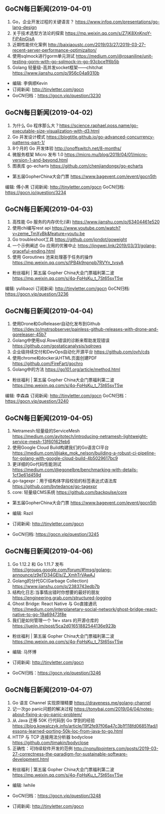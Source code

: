 ## GoCN每日新闻(2019-04-01)

1. Go，企业开发过程的关键语言？ https://www.infoq.com/presentations/go-lang-design
2. 关于技术选型方法论的探索 https://mp.weixin.qq.com/s/Z7jK8XnKnoY-FiP4inGjsA
3. 近期性能优化案例 http://baixiaoustc.com/2019/03/27/2019-03-27-recent-server-performance-optimizaiton/
4. 使用sqlmock进行gorm单元测试 https://medium.com/@rosaniline/unit-testing-gorm-with-go-sqlmock-in-go-93cbce1f6b5b
5. Golang 轻量级-高并发socket框架——chitchat https://www.jianshu.com/p/956c04a9310b

* 编辑: 李俱顺Kevin
* 订阅新闻: http://tinyletter.com/gocn
* GoCN归档：https://gocn.vip/question/3230


## GoCN每日新闻(2019-04-02)

1. 为什么 Go 程序那么大？https://science.raphael.poss.name/go-executable-size-visualization-with-d3.html
2. Go 并发设计模式 https://blogtitle.github.io/go-advanced-concurrency-patterns-part-1/
3. 8个月的 Go 开发体验 http://onoffswitch.net/8-months/
4. 微服务框架 Micro 发布 1.0 https://micro.mu/blog/2019/04/01/micro-version-1-and-beyond.html
5. 图表库 go-echarts https://github.com/chenjiandongx/go-echarts

* 第五届GopherChina大会门票 https://www.bagevent.com/event/gocn5th

编辑: 傅小黑
订阅新闻: http://tinyletter.com/gocn
GoCN归档: https://gocn.io/question/3234

## GoCN每日新闻(2019-04-03)

1. 高性能 Go 服务的内存优化(译) https://www.jianshu.com/p/63404461e520
2. 使用chi编写rest api https://www.youtube.com/watch?v=zeme_TmXyBk&feature=youtu.be
3. Go troubleshoot工具 https://github.com/jondot/goweight
4. 一个示例阐述 Go 应用的优雅中止 https://jingwei.link/2019/03/31/golang-graceful-ending.html
5. 使用 Goroutines 池来处理基于任务的操作 https://mp.weixin.qq.com/s/lPB4k9npnpb7RVYn_tvsyA

* 粉丝福利 | 第五届 Gopher China大会门票福利第二波 https://mp.weixin.qq.com/s/4q-FpHsKu_t_7St65svT5w

编辑: yulibaozi
订阅新闻: http://tinyletter.com/gocn
GoCN归档: https://gocn.vip/question/3236

## GoCN每日新闻(2019-04-04)

1. 使用Drone和GoReleaser自动化发布到Github https://dev.to/mstrsobserver/painless-github-releases-with-drone-and-goreleaser-45b7
2. Golang中使用sql.Rows错误的诊断来帮助发现错误 https://github.com/gostaticanalysis/sqlrows
3. 企业级持续交付和DevOps自动化开源平台 https://github.com/ovh/cds
4. 使用chrome和docker从HTML页面创建PDF https://github.com/FireFart/gochro
5.  Golang中的方法 https://go101.org/article/method.html

* 粉丝福利 | 第五届 Gopher China大会门票福利第二波 https://mp.weixin.qq.com/s/4q-FpHsKu_t_7St65svT5w

编辑: 李森森
订阅新闻: http://tinyletter.com/gocn
GoCN归档：https://gocn.vip/question/3240

## GoCN每日新闻(2019-04-05)

1. Netramesh:轻量级的ServiceMesh https://medium.com/avitotech/introducing-netramesh-lightweight-service-mesh-13f60162feb6  
2. 使用Google Cloud Build构建我们的Go语言CI平台 https://medium.com/@jake_mok_nelson/building-a-robust-ci-pipeline-for-golang-with-google-cloud-build-4b5029617bc9  
3. 更详细的Go代码性能测试 https://medium.com/@egonelbre/benchmarking-with-details-1cf3e61d459d  
4. go-tagexpr：用于结构体字段校验的标签表达式语法库 https://github.com/bytedance/go-tagexpr  
5. core: 轻量级CMS系统 https://github.com/backpulse/core  

* 第五届GopherChina大会门票 https://www.bagevent.com/event/gocn5th

* 编辑: Razil
* 订阅新闻: http://tinyletter.com/gocn
* GoCN归档: https://gocn.vip/question/3245

## GoCN每日新闻(2019-04-06)

1. Go 1.12.2 和 Go 1.11.7 发布 https://groups.google.com/forum/#!msg/golang-announce/z9eTD34GEIs/Z_XmhTrVAwAJ
2. Golang的分代GC(Garbage Collection) https://www.jianshu.com/p/2383743edb7b
3. 结构化日志:当事情出错时你想要的最好的朋友 https://engineering.grab.com/structured-logging
4. Ghost Bridge: React Native 与 Go直接通讯 https://medium.com/interplanetary-social-network/ghost-bridge-react-native-to-go-19a69473f8e
5. 我们是如何管理一个 1w+ stars 的开源仓库的 https://juejin.im/post/5ca2d01651882544136e923b

* 粉丝福利 | 第五届 Gopher China大会门票福利第二波 https://mp.weixin.qq.com/s/4q-FpHsKu_t_7St65svT5w

* 编辑: 马怀博
* 订阅新闻: http://tinyletter.com/gocn
* GoCN归档：https://gocn.vip/question/3246

## GoCN每日新闻(2019-04-07)

1. Go 语言 Channel 实现原理精要 https://draveness.me/golang-channel
2. 记一次go panic问题的解决过程  https://tonybai.com/2019/04/04/notes-about-fixing-a-go-panic-problem/
3. 从 Java 迁移 50K 行代码到 Go 学到的经验 https://blog.kowalczyk.info/article/19f2fe97f06a47c3b1f118fd06851fad/lessons-learned-porting-50k-loc-from-java-to-go.html
4. HTTP 与 TCP 连接用法分析器 bodyclose  https://github.com/timakin/bodyclose
5. 正确性：可持续软件开发的范例 http://nonullpointers.com/posts/2019-03-27-correctness-the-paradigm-for-sustainable-software-development.html

* 粉丝福利 | 第五届 Gopher China大会门票福利第二波 https://mp.weixin.qq.com/s/4q-FpHsKu_t_7St65svT5w

* 编辑: lwhile
* GoCN归档：https://gocn.vip/question/3248
* 订阅新闻: http://tinyletter.com/gocn
